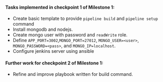 #### Tasks implemented in checkpoint 1 of Milestone 1:

- Create basic template to provide `pipeline build` and `pipeline setup` command
- Install mongodb and nodejs.
- Create mongo user with password and `readWrite` role.
- Define `APP_PORT=3002`,`MONGO_PORT=27012`, `MONGO_USER=<user>`, `MONGO_PASSWORD=<pass>`, and `MONGO_IP=localhost`.
- Configure jenkins server using ansible

#### Further work for checkpoint 2 of Milestone 1:


- Refine and improve playbook written for build command.
